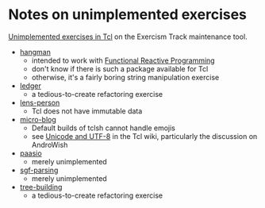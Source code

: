 # Notes on unimplemented exercises

[Unimplemented exercises in Tcl](https://tracks.exercism.io/tcl/master/unimplemented) on the Exercism Track maintenance tool.

* [hangman](https://github.com/exercism/problem-specifications/tree/master/exercises/hangman)
    - intended to work with [Functional Reactive Programming](https://en.wikipedia.org/wiki/Functional_reactive_programming)
    - don't know if there is such a package available for Tcl
    - otherwise, it's a fairly boring string manipulation exercise
* [ledger](https://github.com/exercism/problem-specifications/tree/master/exercises/ledger)
    - a tedious-to-create refactoring exercise
* [lens-person](https://github.com/exercism/problem-specifications/tree/master/exercises/lens-person)
    - Tcl does not have immutable data
* [micro-blog](https://github.com/exercism/problem-specifications/tree/master/exercises/micro-blog)
    - Default builds of tclsh cannot handle emojis
    - see [Unicode and UTF-8](https://wiki.tcl-lang.org/page/Unicode+and+UTF-8)
      in the Tcl wiki, particularly the discussion on AndroWish
* [paasio](https://github.com/exercism/problem-specifications/tree/master/exercises/paasio)
    - merely unimplemented
* [sgf-parsing](https://github.com/exercism/problem-specifications/tree/master/exercises/sgf-parsing)
    - merely unimplemented
* [tree-building](https://github.com/exercism/problem-specifications/tree/master/exercises/tree-building)
    - a tedious-to-create refactoring exercise
